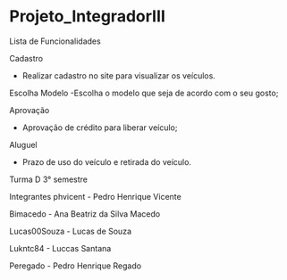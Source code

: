 # Projeto_IntegradorIII




Lista de Funcionalidades

Cadastro 
- Realizar cadastro no site para visualizar os veículos. 

Escolha Modelo
-Escolha o modelo que seja de acordo com o seu gosto;

Aprovação
- Aprovação de crédito para liberar veículo;

Aluguel 
- Prazo de uso do veículo e retirada do veículo.
 
 












Turma D 3° semestre

Integrantes
phvicent - Pedro Henrique Vicente

Bimacedo - Ana Beatriz da Silva Macedo

Lucas00Souza - Lucas de Souza

Lukntc84 - Luccas Santana

Peregado - Pedro Henrique Regado
